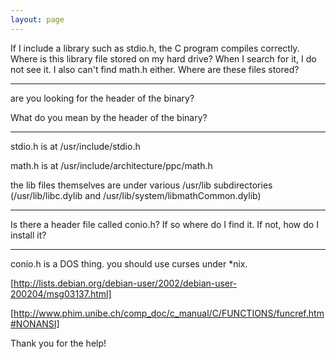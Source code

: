 ```yaml
---
layout: page
---
```


If I include a library such as stdio.h, the C program compiles correctly.  Where is this library file stored on my hard drive?  When I search for it, I do not see it.  I also can't find math.h either.  Where are these files stored?

----

are you looking for the header of the binary?

What do you mean by the header of the binary?

----

stdio.h is at /usr/include/stdio.h

math.h is at /usr/include/architecture/ppc/math.h

the lib files themselves are under various /usr/lib subdirectories (/usr/lib/libc.dylib and /usr/lib/system/libmathCommon.dylib)

----

Is there a header file called conio.h?  If so where do I find it.  If not, how do I install it?

----

conio.h is a DOS thing. you should use curses under *nix.

[http://lists.debian.org/debian-user/2002/debian-user-200204/msg03137.html]

[http://www.phim.unibe.ch/comp_doc/c_manual/C/FUNCTIONS/funcref.htm#NONANSI]

Thank you for the help!